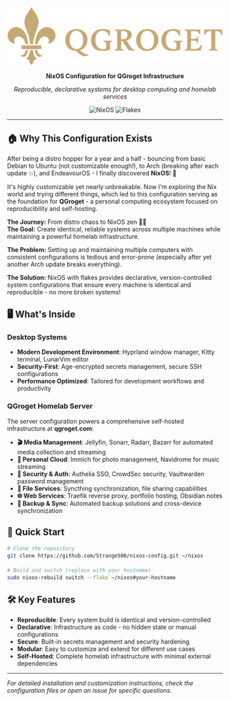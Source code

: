 <div align="center">

![QGroget](./modules/logo/assets/logo_text.png)

**NixOS Configuration for QGroget Infrastructure**

*Reproducible, declarative systems for desktop computing and homelab services*

![NixOS](https://img.shields.io/badge/NixOS-5277C3?style=for-the-badge&logo=nixos&logoColor=white)
![Flakes](https://img.shields.io/badge/Nix_Flakes-Enabled-blue?style=for-the-badge)

</div>

---

## 🏠 Why This Configuration Exists

After being a distro hopper for a year and a half - bouncing from basic Debian to Ubuntu (not customizable enough!), to Arch (breaking after each update 💥), and EndeavourOS - I finally discovered **NixOS**! 🎉 

It's highly customizable yet nearly unbreakable. Now I'm exploring the Nix world and trying different things, which led to this configuration serving as the foundation for **QGroget** - a personal computing ecosystem focused on reproducibility and self-hosting.

**The Journey:** From distro chaos to NixOS zen 🧘‍♂️  
**The Goal:** Create identical, reliable systems across multiple machines while maintaining a powerful homelab infrastructure.

**The Problem:** Setting up and maintaining multiple computers with consistent configurations is tedious and error-prone (especially after yet another Arch update breaks everything).

**The Solution:** NixOS with flakes provides declarative, version-controlled system configurations that ensure every machine is identical and reproducible - no more broken systems!

## 🖥️ What's Inside

### Desktop Systems
- **Modern Development Environment**: Hyprland window manager, Kitty terminal, LunarVim editor
- **Security-First**: Age-encrypted secrets management, secure SSH configurations
- **Performance Optimized**: Tailored for development workflows and productivity

### QGroget Homelab Server
The server configuration powers a comprehensive self-hosted infrastructure at **qgroget.com**:

- **🎬 Media Management**: Jellyfin, Sonarr, Radarr, Bazarr for automated media collection and streaming
- **📱 Personal Cloud**: Immich for photo management, Navidrome for music streaming
- **🔐 Security & Auth**: Authelia SSO, CrowdSec security, Vaultwarden password management  
- **📁 File Services**: Syncthing synchronization, file sharing capabilities
- **🌐 Web Services**: Traefik reverse proxy, portfolio hosting, Obsidian notes
- **🔄 Backup & Sync**: Automated backup solutions and cross-device synchronization

## 🚀 Quick Start

```bash
# Clone the repository
git clone https://github.com/Strange500/nixos-config.git ~/nixos

# Build and switch (replace with your hostname)
sudo nixos-rebuild switch --flake ~/nixos#your-hostname
```

## 🛠️ Key Features

- **Reproducible**: Every system build is identical and version-controlled
- **Declarative**: Infrastructure as code - no hidden state or manual configurations  
- **Secure**: Built-in secrets management and security hardening
- **Modular**: Easy to customize and extend for different use cases
- **Self-Hosted**: Complete homelab infrastructure with minimal external dependencies

---

*For detailed installation and customization instructions, check the configuration files or open an issue for specific questions.*
